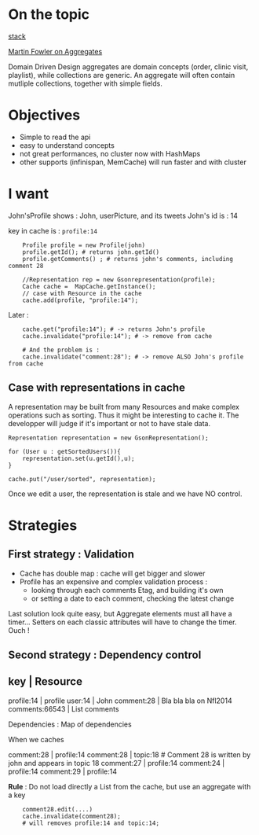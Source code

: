 On the topic
======

[stack](http://stackoverflow.com/questions/1188587/cache-invalidation-is-there-a-general-solution)


[Martin Fowler on Aggregates](http://martinfowler.com/bliki/DDD_Aggregate.html)
>>>
Domain Driven Design aggregates are domain concepts (order, clinic visit, playlist), while collections are generic.
An aggregate will often contain mutliple collections, together with simple fields.



Objectives
====

- Simple to read the api
- easy to understand concepts
- not great performances, no cluster now with HashMaps
- other supports (infinispan, MemCache) will run faster and with cluster

I want
====

John'sProfile shows :
John, userPicture, and its tweets
John's id is : 14

key in cache is :  `profile:14`

        Profile profile = new Profile(john)
        profile.getId(); # returns john.getId()
        profile.getComments() ; # returns john's comments, including comment 28

        //Representation rep = new Gsonrepresentation(profile);
        Cache cache =  MapCache.getInstance();
        // case with Resource in the cache
        cache.add(profile, "profile:14");
        
Later :

        cache.get("profile:14"); # -> returns John's profile
        cache.invalidate("profile:14"); # -> remove from cache

        # And the problem is :
        cache.invalidate("comment:28"); # -> remove ALSO John's profile from cache


Case with representations in cache
----

A representation may be built from many Resources and make complex operations such as sorting. Thus it might be interesting to cache it.
The developper will judge if it's important or not to have stale data.
 
	Representation representation = new GsonRepresentation();
	
	for (User u : getSortedUsers()){
		representation.set(u.getId(),u);  
	}
	
	cache.put("/user/sorted", representation);
	
Once we edit a user, the representation is stale and we have NO control. 







Strategies
====

First strategy : Validation
----

- Cache has double map : cache will get bigger and slower
- Profile has an expensive and complex validation process :
    - looking through each comments Etag, and building it's own
    - or setting a date to each comment, checking the latest change

Last solution look quite easy, but Aggregate elements must all have a timer...
Setters on each classic attributes will have to change the timer. Ouch !


Second strategy : Dependency control
-----

key            | Resource
----------------------------
profile:14     | profile
user:14        | John
comment:28     | Bla bla bla on Nfl2014
comments:66543 | List<Comment> comments


Dependencies : Map of dependencies

When we caches

comment:28 | profile:14
comment:28 | topic:18  # Comment 28 is written by john and appears in topic 18
comment:27 | profile:14
comment:24 | profile:14
comment:29 | profile:14


**Rule** : Do not load directly a List from the cache, but use an aggregate with a key

        comment28.edit(....)
        cache.invalidate(comment28);
        # will removes profile:14 and topic:14;



